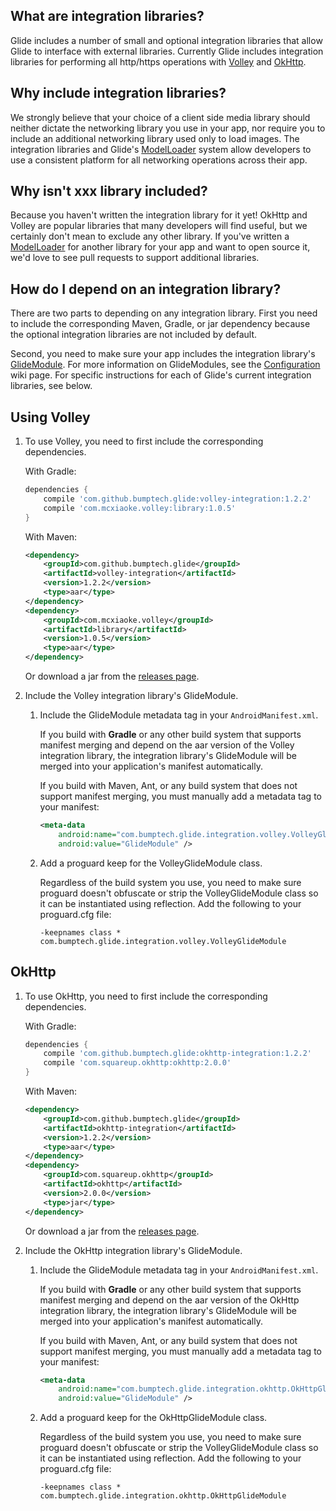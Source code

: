 ## What are integration libraries?
Glide includes a number of small and optional integration libraries that allow Glide to interface with external libraries. Currently Glide includes integration libraries for performing all http/https operations with [Volley][1] and [OkHttp][2].

## Why include integration libraries?
We strongly believe that your choice of a client side media library should neither dictate the networking library you use in your app, nor require you to include an additional networking library used only to load images. The integration libraries and Glide's [ModelLoader][4] system allow developers to use a consistent platform for all networking operations across their app.

## Why isn't xxx library included?
Because you haven't written the integration library for it yet! OkHttp and Volley are popular libraries that many developers will find useful, but we certainly don't mean to exclude any other library. If you've written a [ModelLoader][4] for another library for your app and want to open source it, we'd love to see pull requests to support additional libraries.

## How do I depend on an integration library?
There are two parts to depending on any integration library. First you need to include the corresponding Maven, Gradle, or jar dependency because the optional integration libraries are not included by default.

Second, you need to make sure your app includes the integration library's [GlideModule][5]. For more information on GlideModules, see the [Configuration][6] wiki page. For specific instructions for each of Glide's current integration libraries, see below.

## Using Volley
1. To use Volley, you need to first include the corresponding dependencies.

    With Gradle:
    ```groovy
    dependencies {
        compile 'com.github.bumptech.glide:volley-integration:1.2.2'
        compile 'com.mcxiaoke.volley:library:1.0.5'
    }
    ```

    With Maven:
    ```xml
    <dependency>
        <groupId>com.github.bumptech.glide</groupId>
        <artifactId>volley-integration</artifactId>
        <version>1.2.2</version>
        <type>aar</type>
    </dependency>
    <dependency>
        <groupId>com.mcxiaoke.volley</groupId>
        <artifactId>library</artifactId>
        <version>1.0.5</version>
        <type>aar</type>
    </dependency>
    ```

    Or download a jar from the [releases page][7].

2. Include the Volley integration library's GlideModule.
    1. Include the GlideModule metadata tag in your ``AndroidManifest.xml``.
        
        If you build with **Gradle** or any other build system that supports manifest merging and depend on the aar version of the Volley integration library, the integration library's GlideModule will be merged into your application's manifest automatically.

        If you build with Maven, Ant, or any build system that does not support manifest merging, you must manually add a metadata tag to your manifest:
        ```xml
        <meta-data
            android:name="com.bumptech.glide.integration.volley.VolleyGlideModule"
            android:value="GlideModule" />
        ```
    2. Add a proguard keep for the VolleyGlideModule class.
        
        Regardless of the build system you use, you need to make sure proguard doesn't obfuscate or strip the VolleyGlideModule class so it can be instantiated using reflection. Add the following to your proguard.cfg file:
        ```
        -keepnames class * com.bumptech.glide.integration.volley.VolleyGlideModule
        ```

## OkHttp

1. To use OkHttp, you need to first include the corresponding dependencies.

    With Gradle:
    ```groovy
    dependencies {
        compile 'com.github.bumptech.glide:okhttp-integration:1.2.2'
        compile 'com.squareup.okhttp:okhttp:2.0.0'
    }
    ```

    With Maven:
    ```xml
    <dependency>
        <groupId>com.github.bumptech.glide</groupId>
        <artifactId>okhttp-integration</artifactId>
        <version>1.2.2</version>
        <type>aar</type>
    </dependency>
    <dependency>
        <groupId>com.squareup.okhttp</groupId>
        <artifactId>okhttp</artifactId>
        <version>2.0.0</version>
        <type>jar</type>
    </dependency>
    ```

    Or download a jar from the [releases page][7].

2. Include the OkHttp integration library's GlideModule.
    1. Include the GlideModule metadata tag in your ``AndroidManifest.xml``.
        
        If you build with **Gradle** or any other build system that supports manifest merging and depend on the aar version of the OkHttp integration library, the integration library's GlideModule will be merged into your application's manifest automatically.

        If you build with Maven, Ant, or any build system that does not support manifest merging, you must manually add a metadata tag to your manifest:
        ```xml
        <meta-data
            android:name="com.bumptech.glide.integration.okhttp.OkHttpGlideModule"
            android:value="GlideModule" />
        ```
    2. Add a proguard keep for the OkHttpGlideModule class.
        
        Regardless of the build system you use, you need to make sure proguard doesn't obfuscate or strip the VolleyGlideModule class so it can be instantiated using reflection. Add the following to your proguard.cfg file:
        ```
        -keepnames class * com.bumptech.glide.integration.okhttp.OkHttpGlideModule
        ```

[1]: http://developer.android.com/training/volley/index.html
[2]: http://square.github.io/okhttp/
[3]: http://developer.android.com/reference/java/net/HttpURLConnection.html
[4]: http://bumptech.github.io/glide/javadocs/latest/com/bumptech/glide/load/model/ModelLoader.html
[5]: https://github.com/bumptech/glide/blob/master/library/src/main/java/com/bumptech/glide/module/GlideModule.java
[6]: https://github.com/bumptech/glide/wiki/Configuration
[7]: https://github.com/bumptech/glide/releases